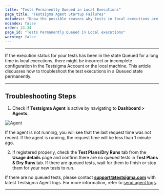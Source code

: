 ```yaml
---
title: "Tests Permanently Queued in Local Executions"
page_title: "Testsigma Agent Startup Failures"
metadesc: "Know the possible reasons why tests in local executions are permanently marked queued and learn steps to fix the issue by following the troubleshooting steps"
noindex: false
order: 23.34
page_id: "Tests Permanently Queued in Local executions"
warning: false
---
```


---

If the execution status for your tests has been in the state Queued for a long time in local executions, there might be incorrect or incomplete configuration in the Testsigma Account or the local machine. This article discusses how to troubleshoot the test executions in a Queued state permanently. 

---

## **Troubleshooting Steps**

1. Check if **Testsigma Agent** is active by navigating to **Dashboard > Agents**.

![Agent](https://s3.amazonaws.com/static-docs.testsigma.com/new_images/projects/applications/tsagerrs.png)

If the agent is not running, you will see that the last request time was not recent. If the agent is running, the request time will be less than 1 minute ago. 


2. If registered properly, check the **Test Plans/Dry Runs** tab from the **Usage details** page and confirm there are no queued tests in **Test Plans & Dry Runs** tab. If there are queued tests, wait for them to finish or stop them for your new tests to run.


If there are no queued tests, please contact **support@testsigma.com** with latest Testsigma Agent logs. For more information, refer to [send agent logs](https://testsigma.com/docs/agent/troubleshooting/logs/). 



---